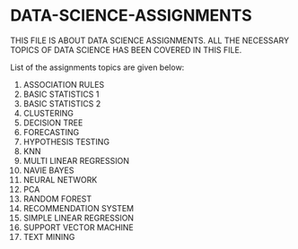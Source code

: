 # DATA-SCIENCE-ASSIGNMENTS
THIS FILE IS ABOUT DATA SCIENCE ASSIGNMENTS. ALL THE NECESSARY TOPICS OF DATA SCIENCE HAS BEEN COVERED IN THIS FILE.

List of the assignments topics are given below:

1. ASSOCIATION RULES
2. BASIC STATISTICS 1
3. BASIC STATISTICS 2
4. CLUSTERING
5. DECISION TREE
6. FORECASTING
7. HYPOTHESIS TESTING
8. KNN
9. MULTI LINEAR REGRESSION
10. NAVIE BAYES
11. NEURAL NETWORK
12. PCA
13. RANDOM FOREST
14. RECOMMENDATION SYSTEM
15. SIMPLE LINEAR REGRESSION
16. SUPPORT VECTOR MACHINE
17. TEXT MINING


